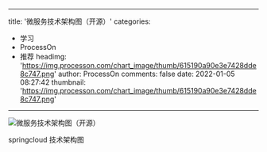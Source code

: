 
---
title: '微服务技术架构图（开源）'
categories: 
 - 学习
 - ProcessOn
 - 推荐
headimg: 'https://img.processon.com/chart_image/thumb/615190a90e3e7428dde8c747.png'
author: ProcessOn
comments: false
date: 2022-01-05 08:27:42
thumbnail: 'https://img.processon.com/chart_image/thumb/615190a90e3e7428dde8c747.png'
---

<div>   
<img class="thumb" alt="微服务技术架构图（开源）" src="https://img.processon.com/chart_image/thumb/615190a90e3e7428dde8c747.png" referrerpolicy="no-referrer">
<p>springcloud 技术架构图</p>  
</div>
            